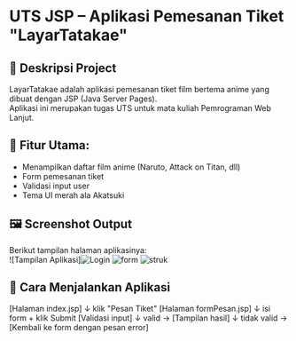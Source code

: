 # UTS JSP – Aplikasi Pemesanan Tiket "LayarTatakae"

## 📌 Deskripsi Project
LayarTatakae adalah aplikasi pemesanan tiket film bertema anime yang dibuat dengan JSP (Java Server Pages).  
Aplikasi ini merupakan tugas UTS untuk mata kuliah Pemrograman Web Lanjut.

## 🎯 Fitur Utama:
- Menampilkan daftar film anime (Naruto, Attack on Titan, dll)
- Form pemesanan tiket
- Validasi input user
- Tema UI merah ala Akatsuki

## 🖼️ Screenshot Output
Berikut tampilan halaman aplikasinya:  
![Tampilan Aplikasi]![Login](https://github.com/user-attachments/assets/d1e6c24a-58ee-4ace-b322-0ddfb29cb7d9)
 ![form](https://github.com/user-attachments/assets/36d811d1-9340-4661-b9f2-5a72e11c38a0)
![struk](https://github.com/user-attachments/assets/36f55f44-d910-43b3-9393-67c690862829)

## 🚀 Cara Menjalankan Aplikasi
[Halaman index.jsp] 
      ↓ klik "Pesan Tiket"
[Halaman formPesan.jsp]
      ↓ isi form + klik Submit
[Validasi input]
   ↓ valid → [Tampilan hasil]
   ↓ tidak valid → [Kembali ke form dengan pesan error]
